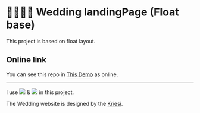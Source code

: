 # 👰‍♀️👰‍♂️ Wedding landingPage (Float base)

This project is based on float layout.


## Online link

 You can see this repo in [This Demo](https://simamatin.github.io/Wedding/) as online.
 

---

I use ![](	https://img.shields.io/badge/HTML5-E34F26?style=for-the-badge&logo=html5&logoColor=white) & ![](https://img.shields.io/badge/CSS3-1572B6?style=for-the-badge&logo=css3&logoColor=white) in this project.

The Wedding website is designed by the [Kriesi](https://kriesi.at/themes/enfold-wedding/).
